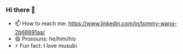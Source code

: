 ### Hi there 👋

- 📫 How to reach me: https://www.linkedin.com/in/tommy-wang-2b68691aa/
- 😄 Pronouns: he/him/his
- ⚡ Fun fact: I love musubi 

